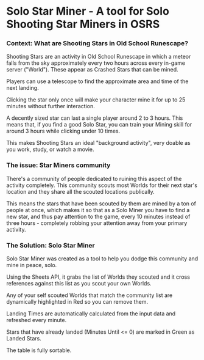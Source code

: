 # Solo Star Miner - A tool for Solo Shooting Star Miners in OSRS
### Context: What are Shooting Stars in Old School Runescape?

Shooting Stars are an activity in Old School Runescape in which a meteor falls from the sky approximately every two hours across every in-game server ("World"). 
These appear as Crashed Stars that can be mined.

Players can use a telescope to find the approximate area and time of the next landing.

Clicking the star only once will make your character mine it for up to 25 minutes without further interaction.

A decently sized star can last a single player around 2 to 3 hours. This means that, if you find a good Solo Star, you can train your Mining skill for around 3 hours while clicking under 10 times.

This makes Shooting Stars an ideal "background activity", very doable as you work, study, or watch a movie.

### The issue: Star Miners community

There's a community of people dedicated to ruining this aspect of the activity completely. This community scouts most Worlds for their next star's location and they share all the scouted locations publically.

This means the stars that have been scouted by them are mined by a ton of people at once, which makes it so that as a Solo Miner you have to find a new star, and thus pay attention to the game, every 10 minutes instead of three hours - completely robbing your attention away from your primary activity.

### The Solution: Solo Star Miner
Solo Star Miner was created as a tool to help you dodge this community and mine in peace, solo.

Using the Sheets API, it grabs the list of Worlds they scouted and it cross references against this list as you scout your own Worlds.

Any of your self scouted Worlds that match the community list are dynamically highlighted in Red so you can remove them.

Landing Times are automatically calculated from the input data and refreshed every minute. 

Stars that have already landed (Minutes Until <= 0) are marked in Green as Landed Stars.

The table is fully sortable.

